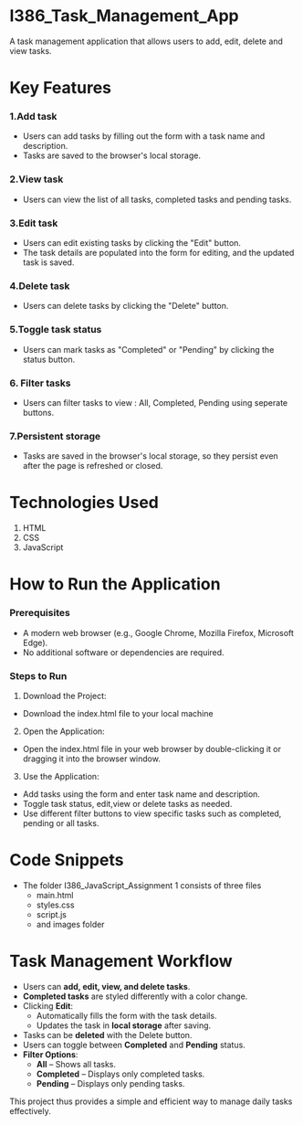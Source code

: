 # I386_Task_Management_App
A task management application that allows users to add, edit, delete and view tasks.

# Key Features
### 1.Add task
- Users can add tasks by filling out the form with a task name and description.
- Tasks are saved to the browser's local storage.
### 2.View task
- Users can view the list of all tasks, completed tasks and pending tasks.
### 3.Edit task
- Users can edit existing tasks by clicking the "Edit" button. 
- The task details are populated into the form for editing, and the updated task is saved.
### 4.Delete task
- Users can delete tasks by clicking the "Delete" button.
### 5.Toggle task status
- Users can mark tasks as "Completed" or "Pending" by clicking the status button.
### 6. Filter tasks
- Users can filter tasks to view : All, Completed, Pending using seperate buttons.
### 7.Persistent storage
- Tasks are saved in the browser's local storage, so they persist even after the page is refreshed or closed.

# Technologies Used
1. HTML
2. CSS
3. JavaScript

# How to Run the Application
### Prerequisites
- A modern web browser (e.g., Google Chrome, Mozilla Firefox, Microsoft Edge).
- No additional software or dependencies are required.

### Steps to Run
1. Download the Project:
- Download the index.html file to your local machine

2. Open the Application:
- Open the index.html file in your web browser by double-clicking it or dragging it into the browser window.

3. Use the Application:
- Add tasks using the form and enter task name and description.
- Toggle task status, edit,view or delete tasks as needed.
- Use different filter buttons to view specific tasks such as completed, pending or all tasks.

# Code Snippets
 - The folder I386_JavaScript_Assignment 1 consists of three files
    - main.html
    - styles.css
    - script.js
    - and images folder

# Task Management Workflow
- Users can **add, edit, view, and delete tasks**.
- **Completed tasks** are styled differently with a color change.
- Clicking **Edit**:
  - Automatically fills the form with the task details.
  - Updates the task in **local storage** after saving.
- Tasks can be **deleted** with the Delete button.
- Users can toggle between **Completed** and **Pending** status.
- **Filter Options**:
  - **All** – Shows all tasks.
  - **Completed** – Displays only completed tasks.
  - **Pending** – Displays only pending tasks.

This project thus provides a simple and efficient way to manage daily tasks effectively.
